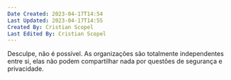 ```yaml
---
Date Created: 2023-04-17T14:54
Last Updated: 2023-04-17T14:55
Created By: Cristian Scopel
Last Edited By: Cristian Scopel
---
```

Desculpe, não é possível. As organizações são totalmente independentes entre si, elas não podem compartilhar nada por questões de segurança e privacidade.